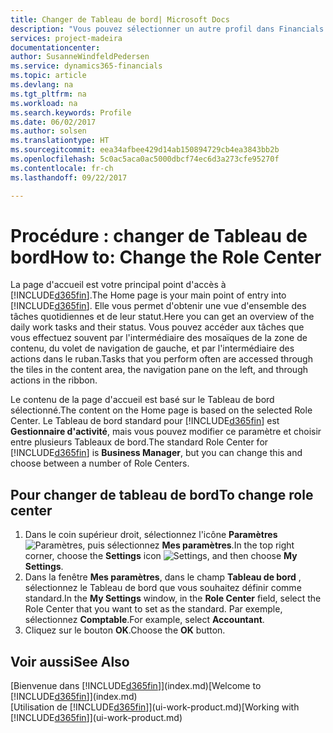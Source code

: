 ```yaml
---
title: Changer de Tableau de bord| Microsoft Docs
description: "Vous pouvez sélectionner un autre profil dans Financials pour modifier ce que vous voyez sur votre page Accueil."
services: project-madeira
documentationcenter: 
author: SusanneWindfeldPedersen
ms.service: dynamics365-financials
ms.topic: article
ms.devlang: na
ms.tgt_pltfrm: na
ms.workload: na
ms.search.keywords: Profile
ms.date: 06/02/2017
ms.author: solsen
ms.translationtype: HT
ms.sourcegitcommit: eea34afbee429d14ab150894729cb4ea3843bb2b
ms.openlocfilehash: 5c0ac5aca0ac5000dbcf74ec6d3a273cfe95270f
ms.contentlocale: fr-ch
ms.lasthandoff: 09/22/2017

---
```

# <a name="how-to-change-the-role-center"></a><span data-ttu-id="2444a-103">Procédure : changer de Tableau de bord</span><span class="sxs-lookup"><span data-stu-id="2444a-103">How to: Change the Role Center</span></span>
<span data-ttu-id="2444a-104">La page d'accueil est votre principal point d'accès à [!INCLUDE[d365fin](includes/d365fin_md.md)].</span><span class="sxs-lookup"><span data-stu-id="2444a-104">The Home page is your main point of entry into [!INCLUDE[d365fin](includes/d365fin_md.md)].</span></span> <span data-ttu-id="2444a-105">Elle vous permet d'obtenir une vue d'ensemble des tâches quotidiennes et de leur statut.</span><span class="sxs-lookup"><span data-stu-id="2444a-105">Here you can get an overview of the daily work tasks and their status.</span></span> <span data-ttu-id="2444a-106">Vous pouvez accéder aux tâches que vous effectuez souvent par l'intermédiaire des mosaïques de la zone de contenu, du volet de navigation de gauche, et par l'intermédiaire des actions dans le ruban.</span><span class="sxs-lookup"><span data-stu-id="2444a-106">Tasks that you perform often are accessed through the tiles in the content area, the navigation pane on the left, and through actions in the ribbon.</span></span>

<span data-ttu-id="2444a-107">Le contenu de la page d'accueil est basé sur le Tableau de bord sélectionné.</span><span class="sxs-lookup"><span data-stu-id="2444a-107">The content on the Home page is based on the selected Role Center.</span></span> <span data-ttu-id="2444a-108">Le Tableau de bord standard pour [!INCLUDE[d365fin](includes/d365fin_md.md)] est **Gestionnaire d'activité**, mais vous pouvez modifier ce paramètre et choisir entre plusieurs Tableaux de bord.</span><span class="sxs-lookup"><span data-stu-id="2444a-108">The standard Role Center for [!INCLUDE[d365fin](includes/d365fin_md.md)] is **Business Manager**, but you can change this and choose between a number of Role Centers.</span></span>

## <a name="to-change-role-center"></a><span data-ttu-id="2444a-109">Pour changer de tableau de bord</span><span class="sxs-lookup"><span data-stu-id="2444a-109">To change role center</span></span>
1. <span data-ttu-id="2444a-110">Dans le coin supérieur droit, sélectionnez l'icône **Paramètres** ![Paramètres](media/ui-experience/settings_icon_small.png "Icône Paramètres du tableau de bord"), puis sélectionnez **Mes paramètres**.</span><span class="sxs-lookup"><span data-stu-id="2444a-110">In the top right corner, choose the **Settings** icon ![Settings](media/ui-experience/settings_icon_small.png "Settings icon for role center"), and then choose **My Settings**.</span></span>
2. <span data-ttu-id="2444a-111">Dans la fenêtre **Mes paramètres**, dans le champ **Tableau de bord** , sélectionnez le Tableau de bord que vous souhaitez définir comme standard.</span><span class="sxs-lookup"><span data-stu-id="2444a-111">In the **My Settings** window, in the **Role Center** field, select the Role Center that you want to set as the standard.</span></span> <span data-ttu-id="2444a-112">Par exemple, sélectionnez **Comptable**.</span><span class="sxs-lookup"><span data-stu-id="2444a-112">For example, select **Accountant**.</span></span>
3. <span data-ttu-id="2444a-113">Cliquez sur le bouton **OK**.</span><span class="sxs-lookup"><span data-stu-id="2444a-113">Choose the **OK** button.</span></span>

## <a name="see-also"></a><span data-ttu-id="2444a-114">Voir aussi</span><span class="sxs-lookup"><span data-stu-id="2444a-114">See Also</span></span>
<span data-ttu-id="2444a-115">[Bienvenue dans [!INCLUDE[d365fin](includes/d365fin_md.md)]](index.md)</span><span class="sxs-lookup"><span data-stu-id="2444a-115">[Welcome to [!INCLUDE[d365fin](includes/d365fin_md.md)]](index.md)</span></span>  
<span data-ttu-id="2444a-116">[Utilisation de [!INCLUDE[d365fin](includes/d365fin_md.md)]](ui-work-product.md)</span><span class="sxs-lookup"><span data-stu-id="2444a-116">[Working with [!INCLUDE[d365fin](includes/d365fin_md.md)]](ui-work-product.md)</span></span>  

